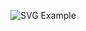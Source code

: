 ![SVG Example](https://readme-decorate.vercel.app/api/get?type=wave&text=%EB%91%A0%EB%B0%94+%EB%91%A0%EB%B0%94+%EB%91%90%EB%B9%84%EB%91%90%EB%B0%94&width=800&height=250&fontSize=32&fontWeight=1000&useGradient=false&fontColor=%23333333&backgroundColor=%23ffffff00&gradientColor1=&gradientColor2=)
